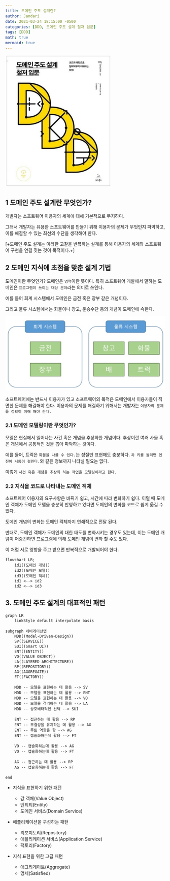 ```yaml
---
title: 도메인 주도 설계란?
author: Jandari
date: 2021-03-24 18:15:00 -0500
categories: [DDD, 도메인 주도 설계 철저 입문]
tags: [DDD]
math: true
mermaid: true
---
```


![image](/assets/img/post/Architecture/DDD/2022-03-24-DDD_Ch1/image.jpg)

## 1 도메인 주도 설계란 무엇인가?

개발자는 소프트웨어 이용자의 세계에 대해 기본적으로 무지하다. 

그래서 개발자는 유용한 소프트웨어를 만들기 위해 이용자의 문제가 무엇인지 파악하고, 이를 해결할 수 있는 최선의 수단을 생각해야 한다.

[+도메인 주도 설계는 이러한 고찰을 반복하는 설계를 통해 이용자의 세계와 소프트웨어 구현을 연결 짓는 것이 목적이다.+]

## 2 도메인 지식에 초점을 맞춘 설계 기법

도메인이란 무엇인가? 도메인은 `영역`이란 뜻이다. 특히 소프트웨어 개발에서 말하는 도메인은 `프로그램이 쓰이는 대상 분야`라는 의미로 쓰인다.

예를 들어 회계 시스템에서 도메인은 금전 혹은 장부 같은 개념이다.

그리고 물류 시스템에서는 화물이나 창고, 운송수단 등의 개념이 도메인에 속한다.

![image](/assets/img/post/Architecture/DDD/2022-03-24-DDD_Ch1/image2.jpg)

소프트웨어에는 반드시 이용자가 있고 소프트웨어의 목적은 도메인에서 이용자들이 직면한 문제를 해결해야 한다. 이용자의 문제를 해결하기 위해서는 개발자는 `이용자의 문제를 정확히 이해 해야 한다.`

### 2.1 도메인 모델링이란 무엇인가?

모델은 현실에서 일어나는 사건 혹은 개념을 추상화한 개념이다. 추상이란 여러 사물 혹은 개념에서 공통적인 것을 뽑아 파악하는 것이다.

예를 들어, 트럭은 `화물을 나를 수 있다.`는 성질만 표현해도 충분하다. `차 키를 돌리면 엔진에 시동이 걸린다.`와 같은 정보까지 나타낼 필요는 없다.

이렇게 `사건 혹은 개념을 추상화 하는 작업을 모델링이라고 한다.`

### 2.2 지식을 코드로 나타내는 도메인 객체

소프트웨어 이용자의 요구사항은 바뀌기 쉽고, 시간에 따라 변화하기 쉽다. 이럴 때 도메인 객체가 도메인 모델을 충분히 반영하고 있다면 도메인의 변화를 코드로 쉽게 옮길 수 있다.

도메인 개념의 변화는 도메인 객체까지 연쇄적으로 전달 된다.

반대로, 도메인 객체가 도메인의 대한 태도를 변화시키는 경우도 있는데, 이는 도메인 개념이 어중간하면 프로그램에 의해 도메인 개념이 변화 할 수도 있다.

이 처럼 서로 영향을 주고 받으면 반복적으로 개발되어야 한다.

```mermaid
flowchart LR;
    id1((도메인 개념))
    id2((도메인 모델))
    id3((도메인 객체))
    id1 <--> id2
    id2 <--> id3
```

## 3. 도메인 주도 설계의 대표적인 패턴

```mermaid
graph LR
    linkStyle default interpolate basis

subgraph 네비게이션맵    
    MDD((Model-Driven-Design))
    SV((SERVICE))
    SUI((Smart UI))
    ENT((ENTITY))
    VO((VALUE OBJECT))
    LA((LAYERED ARCHITECTURE))
    RP((REPOSITORY))
    AG((AGGREGATE))
    FT((FACTORY))

    MDD -- 모델을 표현하는 데 활용 --> SV
    MDD -- 모델을 표현하는 데 활용 --> ENT
    MDD -- 모델을 표현하는 데 활용 --> VO
    MDD -- 모델을 격리하는 데 활용 --> LA
    MDD -- 상호배타적인 선택 --> SUI

    ENT -- 접근하는 데 활용 --> RP
    ENT -- 무결성을 유지하는 데 활용 --> AG
    ENT -- 루트 역할을 함 --> AG
    ENT -- 캡슐화하는데 활용 --> FT

    VO -- 캡슐화하는데 활용 --> AG
    VO -- 캡슐화하는데 활용 --> FT

    AG -- 접근하는 데 활용 --> RP
    AG -- 캡슐화하는데 활용 --> FT

end

```

* 지식을 표현하기 위한 패턴
  - 값 객체(Value Object)
  - 엔티티(Entity)
  - 도메인 서비스(Domain Service)

* 애플리케이션을 구성하는 패턴
  - 리포지토리(Repository)
  - 애플리케이션 서비스(Application Service)
  - 팩토리(Factory)
* 지식 표현을 위한 고급 패턴
  - 애그리게이트(Aggregate)
  - 명세(Satisfied)